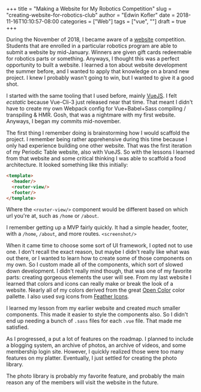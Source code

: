+++
title = "Making a Website for My Robotics Competition"
slug = "creating-website-for-robotics-club"
author = "Edwin Kofler"
date = 2018-11-16T10:10:57-08:00
categories = ["Web"]
tags = ["vue", ""]
draft = true
+++

During the November of 2018, I became aware of a [website](https://challenges.robotevents.com/challenge/95) competition. Students that are enrolled in a particular robotics program are able to submit a website by mid-January. Winners are given gift cards redeemable for robotics parts or something. Anyways, I thought this was a perfect opportunity to built a website. I learned a ton about website development the summer before, and I wanted to apply that knowledge on a brand new project. I knew I probably wasn't going to win, but I wanted to give it a good shot.

I started with the same tooling that I used before, mainly [VueJS](https://vuejs.org). I felt *ecstatic* because Vue-Cli-3 just released near that time. That meant I didn't have to create my own Webpack config for Vue+Babel+Sass compiling / transpiling & HMR. Gosh, that was a nightmare with my first website. Anyways, I began my commits mid-november.

The first thing I remember doing is brainstorming how I would scaffold the project. I remember being rather apprehensive during this time because I only had experience building one other website. That was the first iteration of my Periodic Table website, also with VueJS. So with the lessons I learned from that website and some critical thinking I was able to scaffold a food architecture. It looked something like this initially:

```html
<template>
  <header/>
  <router-view/>
  <footer/>
</template>
```

Where the `<router-view/>` component would be different based on which url you're at, such as `/home` or `/about`.

I remember getting up a MVP fairly quickly. It had a simple header, footer, with a `/home`, `/about`, and more routes.
`<screenshot/>`

When it came time to choose some sort of UI framework, I opted not to use one. I don't recall the exact reason, but maybe I didn't really like what was out there, or I wanted to learn how to create some of those components on my own. So I custom made all of the components, which sort of slowed down development. I didn't really mind though, that was one of my favorite parts: creating gorgeous elements the user will see. From my last website I learned that colors and icons can really make or break the look of a website. Nearly all of my colors derived from the great [Open Color](https://yeun.github.io/open-color) color pallette. I also used svg icons from [Feather Icons](https://feathericons.com).

I learned my lesson from my earlier website and created *much* smaller components. This made it easier to style the components also. So I didn't end up needing a bunch of `.sass` files for each `.vue` file. That made me satisfied.

As I progressed, a put a lot of features on the roadmap. I planned to include a blogging system, an archive of photos, an archive of videos, and some membership login site. However, I quickly realized those were too many features on my platter. Eventually, I just settled for creating the photo library.

The photo library is probably my favorite feature, and probably the main reason any of the members will visit the website in the future. 